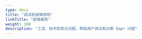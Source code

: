 ```yaml
---
type: docs
title: "调试和故障排除"
linkTitle: "疑难解答"
weight: 100
description: "工具、技术和常见问题，帮助用户调试和诊断 Dapr 问题"
---
```


